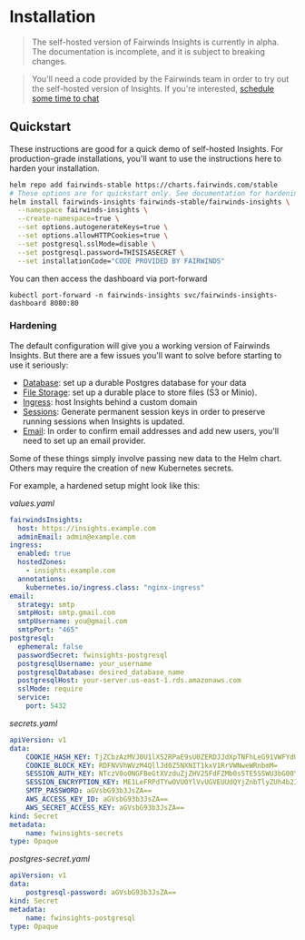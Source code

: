 # Installation

> The self-hosted version of Fairwinds Insights is currently in alpha.
> The documentation is incomplete, and it is subject to breaking changes.

> You'll need a code provided by the Fairwinds team in order to try out
> the self-hosted version of Insights. If you're interested,
> [schedule some time to chat](https://www.fairwinds.com/fairwinds-insights-demo)

## Quickstart
These instructions are good for a quick demo of self-hosted Insights. For production-grade
installations, you'll want to use the instructions here to harden your installation.

```bash
helm repo add fairwinds-stable https://charts.fairwinds.com/stable
# These options are for quickstart only. See documentation for hardening tips
helm install fairwinds-insights fairwinds-stable/fairwinds-insights \
  --namespace fairwinds-insights \
  --create-namespace=true \
  --set options.autogenerateKeys=true \
  --set options.allowHTTPCookies=true \
  --set postgresql.sslMode=disable \
  --set postgresql.password=THISISASECRET \
  --set installationCode="CODE PROVIDED BY FAIRWINDS"
```

You can then access the dashboard via port-forward
```
kubectl port-forward -n fairwinds-insights svc/fairwinds-insights-dashboard 8080:80
```

### Hardening
The default configuration will give you a working version of Fairwinds Insights.
But there are a few issues you'll want to solve before starting to use it seriously:
* [Database](/technical-details/self-hosted/database/): set up a durable Postgres database for your data
* [File Storage](/technical-details/self-hosted/file-storage/): set up a durable place to store files (S3 or Minio).
* [Ingress](/technical-details/self-hosted/ingress/): host Insights behind a custom domain
* [Sessions](/technical-details/self-hosted/sessions/): Generate permanent session keys in order to preserve running sessions when Insights is updated.
* [Email](/technical-details/self-hosted/email/): In order to confirm email addresses and add new users, you'll need to set up an email provider.

Some of these things simply involve passing new data to the Helm chart. Others
may require the creation of new Kubernetes secrets.

For example, a hardened setup might look like this:

_values.yaml_
```yaml
fairwindsInsights:
  host: https://insights.example.com
  adminEmail: admin@example.com
ingress:
  enabled: true
  hostedZones:
    - insights.example.com
  annotations:
    kubernetes.io/ingress.class: "nginx-ingress"
email:
  strategy: smtp
  smtpHost: smtp.gmail.com
  smtpUsername: you@gmail.com
  smtpPort: "465"
postgresql:
  ephemeral: false
  passwordSecret: fwinsights-postgresql
  postgresqlUsername: your_username
  postgresqlDatabase: desired_database_name
  postgresqlHost: your-server.us-east-1.rds.amazonaws.com
  sslMode: require
  service:
    port: 5432
```

_secrets.yaml_
```yaml
apiVersion: v1
data:
    COOKIE_HASH_KEY: TjZCbzAzMVJ0U1lXS2RPaE9sU0ZERDJJdXpTNFhLeG91VWFYdU9DcU9kTkpmenlFNWFsT29sajZ3VGpNbjNSSA==
    COOKIE_BLOCK_KEY: RDFNVVhWVzM4QllJd0Z5NXNIT1kxV1RrVWNweWRnbmM=
    SESSION_AUTH_KEY: NTczV0o0NGFBeGtXVzduZjZHV25FdFZMb0s5TE5SSWU3bG00YkNtaE93bHZUVW1VSXZUYW9ya2UzdHE2eFZXSA==
    SESSION_ENCRYPTION_KEY: ME1LeFRPdTYwOVU0YlVvUGVEUUdQYjZnbTlyZUh4b2I=
    SMTP_PASSWORD: aGVsbG93b3JsZA==
    AWS_ACCESS_KEY_ID: aGVsbG93b3JsZA==
    AWS_SECRET_ACCESS_KEY: aGVsbG93b3JsZA==
kind: Secret
metadata:
    name: fwinsights-secrets
type: Opaque
```

_postgres-secret.yaml_
```yaml
apiVersion: v1
data:
    postgresql-password: aGVsbG93b3JsZA==
kind: Secret
metadata:
    name: fwinsights-postgresql
type: Opaque
```


